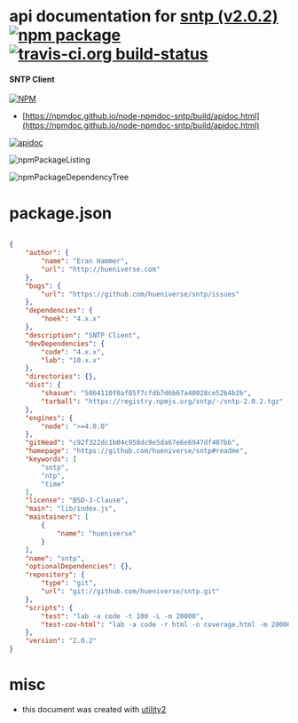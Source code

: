 # api documentation for  [sntp (v2.0.2)](https://github.com/hueniverse/sntp#readme)  [![npm package](https://img.shields.io/npm/v/npmdoc-sntp.svg?style=flat-square)](https://www.npmjs.org/package/npmdoc-sntp) [![travis-ci.org build-status](https://api.travis-ci.org/npmdoc/node-npmdoc-sntp.svg)](https://travis-ci.org/npmdoc/node-npmdoc-sntp)
#### SNTP Client

[![NPM](https://nodei.co/npm/sntp.png?downloads=true&downloadRank=true&stars=true)](https://www.npmjs.com/package/sntp)

- [https://npmdoc.github.io/node-npmdoc-sntp/build/apidoc.html](https://npmdoc.github.io/node-npmdoc-sntp/build/apidoc.html)

[![apidoc](https://npmdoc.github.io/node-npmdoc-sntp/build/screenCapture.buildCi.browser.%252Ftmp%252Fbuild%252Fapidoc.html.png)](https://npmdoc.github.io/node-npmdoc-sntp/build/apidoc.html)

![npmPackageListing](https://npmdoc.github.io/node-npmdoc-sntp/build/screenCapture.npmPackageListing.svg)

![npmPackageDependencyTree](https://npmdoc.github.io/node-npmdoc-sntp/build/screenCapture.npmPackageDependencyTree.svg)



# package.json

```json

{
    "author": {
        "name": "Eran Hammer",
        "url": "http://hueniverse.com"
    },
    "bugs": {
        "url": "https://github.com/hueniverse/sntp/issues"
    },
    "dependencies": {
        "hoek": "4.x.x"
    },
    "description": "SNTP Client",
    "devDependencies": {
        "code": "4.x.x",
        "lab": "10.x.x"
    },
    "directories": {},
    "dist": {
        "shasum": "5064110f0af85f7cfdb7d6b67a40028ce52b4b2b",
        "tarball": "https://registry.npmjs.org/sntp/-/sntp-2.0.2.tgz"
    },
    "engines": {
        "node": ">=4.0.0"
    },
    "gitHead": "c92f322dc1b04c958dc9e5da67e6e6947df407bb",
    "homepage": "https://github.com/hueniverse/sntp#readme",
    "keywords": [
        "sntp",
        "ntp",
        "time"
    ],
    "license": "BSD-3-Clause",
    "main": "lib/index.js",
    "maintainers": [
        {
            "name": "hueniverse"
        }
    ],
    "name": "sntp",
    "optionalDependencies": {},
    "repository": {
        "type": "git",
        "url": "git://github.com/hueniverse/sntp.git"
    },
    "scripts": {
        "test": "lab -a code -t 100 -L -m 20000",
        "test-cov-html": "lab -a code -r html -o coverage.html -m 20000"
    },
    "version": "2.0.2"
}
```



# misc
- this document was created with [utility2](https://github.com/kaizhu256/node-utility2)
